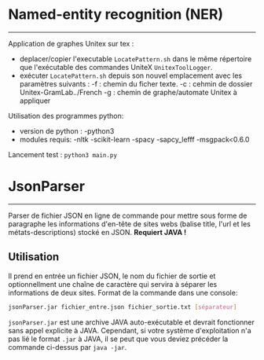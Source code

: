 # Named-entity recognition (NER)
---
Application de graphes Unitex sur tex :
  - deplacer/copier l'executable `LocatePattern.sh` dans le même répertoire que l'exécutable des commandes UniteX `UnitexToolLogger`.
  - exécuter `LocatePattern.sh` depuis son nouvel emplacement avec les paramètres suivants :
		-f : chemin du ficher texte.
		-c : cehmin de dossier Unitex-GramLab.*.*/French
		-g : chemin de graphe/automate Unitex à appliquer

Utilisation des programmes python:
  - version de python : -python3
  - modules requis:
    -nltk
    -scikit-learn
    -spacy
    -sapcy_lefff
    -msgpack<0.6.0

Lancement test : `python3 main.py`

# JsonParser
---
Parser de fichier JSON en ligne de commande pour mettre sous forme de paragraphe les informations d'en-tête de sites webs (balise title, l'url et les métats-descriptions) stocké en JSON.
__Requiert JAVA !__

## Utilisation
Il prend en entrée un fichier JSON, le nom du fichier de sortie et optionnellment une chaîne de caractère qui servira à séparer les informations de deux sites.
Format de la commande dans une console:
```sh
jsonParser.jar fichier_entre.json fichier_sortie.txt [séparateur]
```

`jsonParser.jar` est une archive JAVA auto-exécutable et devrait fonctionner sans appel explicite à JAVA. Cependant, si votre système d'exploitation n'a pas lié le format `.jar` à JAVA, il se peut que vous deviez précéder la commande ci-dessus par `java -jar`.
